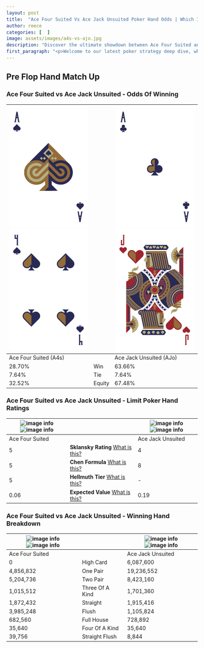 ```yaml
---
layout: post
title:  "Ace Four Suited Vs Ace Jack Unsuited Poker Hand Odds | Which Is The Better Hand In Poker? A Complete Guide"
author: reece
categories: [  ]
image: assets/images/a4s-vs-ajo.jpg
description: "Discover the ultimate showdown between Ace Four Suited and Ace Jack Unsuited in poker! Uncover the odds, strategies, and scenarios where one hand triumphs over the other. Get ready to up your poker game with this thrilling analysis."
first_paragraph: "<p>Welcome to our latest poker strategy deep dive, where we're pitting two distinct hands against each other in a high-stakes showdown: Ace Four Suited vs Ace Jack Unsuited.</p><p>In the dynamic world of poker, every decision counts, and knowing which hand holds the upper hand is key to your success at the table.</p><p>In this article, we'll dissect these two hands, explore the scenarios where one dominates the other, and equip you with the knowledge to make strategic choices that can tip the odds in your favor.</p><p>Get ready to unravel the intriguing dynamics of these poker hands and elevate your game to new heights.</p>"
---
```




[comment]: # (sp0)

## Pre Flop Hand Match Up

<div class="table hand-ratings" markdown="1"> 



### Ace Four Suited vs Ace Jack Unsuited - Odds Of Winning


    
| ![image info](assets/images/hand1/a.png) ![image info](assets/images/hand1/4.png) |  | ![image info](assets/images/hand2/a.png) ![image info](assets/images/hand2/jo.png) |
| -------- | -------- | -------- |
| Ace Four Suited (A4s) |  | Ace Jack Unsuited (AJo) |
| 28.70% | Win | 63.66% |
| 7.64% | Tie | 7.64% |
| 32.52% | Equity | 67.48% |




[comment]: # (sp1)



### Ace Four Suited vs Ace Jack Unsuited - Limit Poker Hand Ratings


    
| ![image info](https://www.riverpairs.com/assets/images/hand1/a.png) ![image info](https://www.riverpairs.com/assets/images/hand1/4.png) |  | ![image info](https://www.riverpairs.com/assets/images/hand2/a.png) ![image info](https://www.riverpairs.com/assets/images/hand2/jo.png) |
| -------- | -------- | -------- |
| Ace Four Suited |  | Ace Jack Unsuited |
| 5 | **Sklansky Rating** [What is this?](/sklansky-rating-explained) | 4 |
| 5 | **Chen Formula** [What is this?](/chen-formula-explained) | 8 |
| 5 | **Hellmuth Tier** [What is this?](/Hellmuth-tier-explained) | - |
| 0.06 | **Expected Value** [What is this?](/expected-value-explained) | 0.19 |




[comment]: # (sp2)



### Ace Four Suited vs Ace Jack Unsuited - Winning Hand Breakdown


    
| ![image info](https://www.riverpairs.com/assets/images/hand1/a.png) ![image info](https://www.riverpairs.com/assets/images/hand1/4.png) |  | ![image info](https://www.riverpairs.com/assets/images/hand2/a.png) ![image info](https://www.riverpairs.com/assets/images/hand2/jo.png) |
| -------- | -------- | -------- |
| Ace Four Suited |  | Ace Jack Unsuited |
| 0 | High Card | 6,087,600 |
| 4,856,832 | One Pair | 19,236,552 |
| 5,204,736 | Two Pair | 8,423,160 |
| 1,015,512 | Three Of A Kind | 1,701,360 |
| 1,872,432 | Straight | 1,915,416 |
| 3,985,248 | Flush | 1,105,824 |
| 682,560 | Full House | 728,892 |
| 35,640 | Four Of A Kind | 35,640 |
| 39,756 | Straight Flush | 8,844 |




[comment]: # (sp3)



</div>

[comment]: # (sp4)



[comment]: # (sp5)

